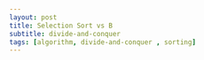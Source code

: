 ```yaml
---
layout: post
title: Selection Sort vs B
subtitle: divide-and-conquer
tags: [algorithm, divide-and-conquer , sorting]
---
```


